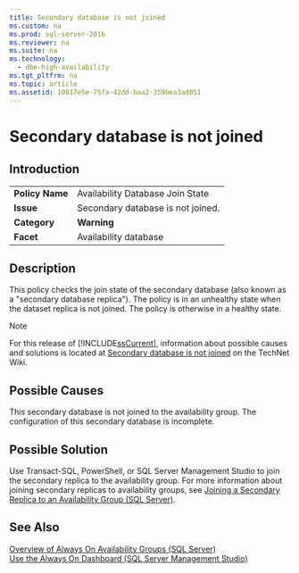 ```yaml
---
title: Secondary database is not joined
ms.custom: na
ms.prod: sql-server-2016
ms.reviewer: na
ms.suite: na
ms.technology: 
  - dbe-high-availability
ms.tgt_pltfrm: na
ms.topic: article
ms.assetid: 10817e5e-75fa-42dd-baa2-359bea3ad051
---
```

# Secondary database is not joined
    
## Introduction  
  
|||  
|-|-|  
|**Policy Name**|Availability Database Join State|  
|**Issue**|Secondary database is not joined.|  
|**Category**|**Warning**|  
|**Facet**|Availability database|  
  
## Description  
 This policy checks the join state of the secondary database (also known as a "secondary database replica"). The policy is in an unhealthy state when the dataset replica is not joined. The policy is otherwise in a healthy state.  
  
> [!NOTE]  
>  For this release of [!INCLUDE[ssCurrent](../../Topics/TopicNameContainA/includes/ssCurrent_md.md)], information about possible causes and solutions is located at [Secondary database is not joined](http://go.microsoft.com/fwlink/p/?LinkId=220862) on the TechNet Wiki.  
  
## Possible Causes  
 This secondary database is not joined to the availability group. The configuration of this secondary database is incomplete.  
  
## Possible Solution  
 Use Transact-SQL, PowerShell, or SQL Server Management Studio to join the secondary replica to the availability group. For more information about joining secondary replicas to availability groups, see [Joining a Secondary Replica to an Availability Group (SQL Server)](http://msdn.microsoft.com/library/ff878473\(SQL.110\).aspx).  
  
## See Also  
 [Overview of Always On Availability Groups &#40;SQL Server&#41;](../../Topics/TopicNameNotContainA/Overview-of-Always-On-Availability-Groups--SQL-Server-.md)   
 [Use the Always On Dashboard &#40;SQL Server Management Studio&#41;](../../Topics/TopicNameNotContainA/Use-the-Always-On-Dashboard--SQL-Server-Management-Studio-.md)  
  
  